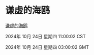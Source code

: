 # 谦虚的海鸥
[谦虚的海鸥](http://219.139.199.238:56308/qxdho/course/base/hotlink/index.php)

2024年 10月 24日 星期四 11:00:02 CST

2024年 10月 24日 星期四 03:00:02 GMT
